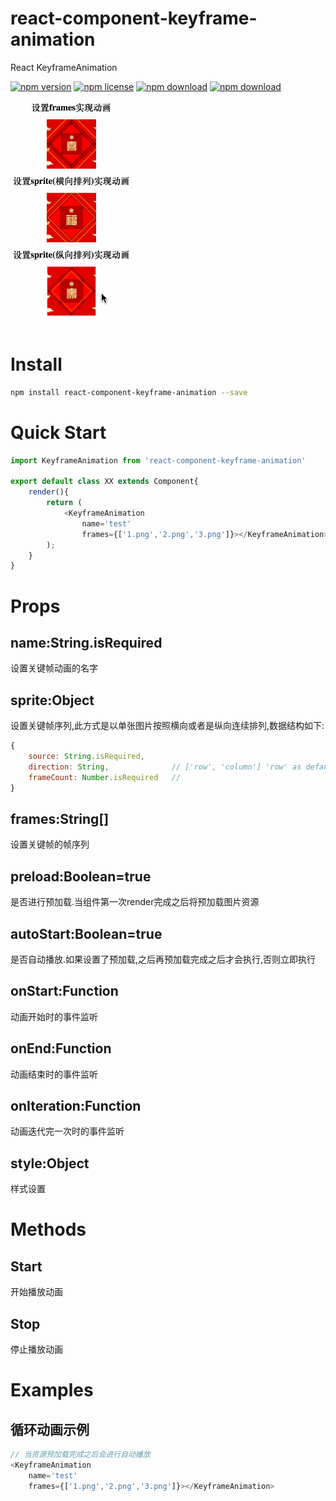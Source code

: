 # react-component-keyframe-animation

React KeyframeAnimation

<!-- badge -->
[![npm version](https://img.shields.io/npm/v/react-component-keyframe-animation.svg)](https://www.npmjs.com/package/react-component-keyframe-animation)
[![npm license](https://img.shields.io/npm/l/react-component-keyframe-animation.svg)](https://www.npmjs.com/package/react-component-keyframe-animation)
[![npm download](https://img.shields.io/npm/dm/react-component-keyframe-animation.svg)](https://www.npmjs.com/package/react-component-keyframe-animation)
[![npm download](https://img.shields.io/npm/dt/react-component-keyframe-animation.svg)](https://www.npmjs.com/package/react-component-keyframe-animation)
<!-- endbadge -->

<img src='https://raw.githubusercontent.com/m860/react-component-keyframe-animation/master/src/react-component-keyframe-animation-screenshot.gif'>

# Install
```bash
npm install react-component-keyframe-animation --save
```

# Quick Start
```javascript
import KeyframeAnimation from 'react-component-keyframe-animation'

export default class XX extends Component{
	render(){
		return (
			<KeyframeAnimation 
			    name='test'
			    frames={['1.png','2.png','3.png']}></KeyframeAnimation>
		);
	}
}
```
# Props
## name:String.isRequired
设置关键帧动画的名字
## sprite:Object
设置关键帧序列,此方式是以单张图片按照横向或者是纵向连续排列,数据结构如下:
```javascript
{
    source: String.isRequired,			
    direction: String,              // ['row', 'column'] 'row' as default
    frameCount: Number.isRequired   // 
}
```
## frames:String[]
设置关键帧的帧序列
## preload:Boolean=true
是否进行预加载.当组件第一次render完成之后将预加载图片资源
## autoStart:Boolean=true
是否自动播放.如果设置了预加载,之后再预加载完成之后才会执行,否则立即执行
## onStart:Function
动画开始时的事件监听
## onEnd:Function
动画结束时的事件监听
## onIteration:Function
动画迭代完一次时的事件监听
## style:Object
样式设置

# Methods
## Start
开始播放动画
## Stop
停止播放动画

# Examples
## 循环动画示例
```javascript
// 当资源预加载完成之后会进行自动播放
<KeyframeAnimation 
    name='test'
    frames={['1.png','2.png','3.png']}></KeyframeAnimation>
```
